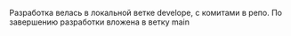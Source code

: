 Разработка велась в локальной ветке develope, с комитами в репо. По завершению разработки вложена в ветку main
